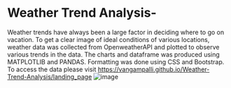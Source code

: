 # Weather Trend Analysis-

Weather trends have always been a large factor in deciding where to go on vacation. To get a clear image of ideal conditions of various locations, weather data was collected from OpenweatherAPI and plotted to observe various trends in the data. The charts and dataframe was produced using MATPLOTLIB and PANDAS. Formatting was done using CSS and Bootstrap. 
To access the data please visit https://vangampalli.github.io/Weather-Trend-Analysis/landing_page 
![image](https://user-images.githubusercontent.com/87544357/166174478-e8f71ed2-6306-4142-9d80-855591d84e7f.png)
